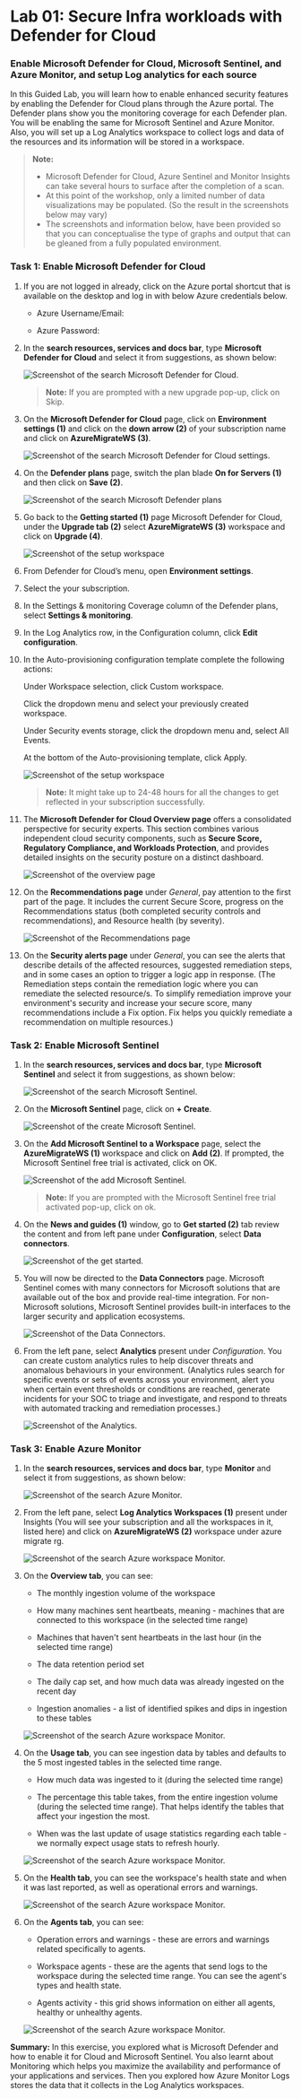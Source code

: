 # Lab 01: Secure Infra workloads with Defender for Cloud 

### Enable Microsoft Defender for Cloud, Microsoft Sentinel, and Azure Monitor, and setup Log analytics for each source

In this Guided Lab, you will learn how to enable enhanced security features by enabling the Defender for Cloud plans through the Azure portal. The Defender plans show you the monitoring coverage for each Defender plan. You will be enabling the same for Microsoft Sentinel and Azure Monitor. Also, you will set up a Log Analytics workspace to collect logs and data of the resources and its information will be stored in a workspace.

> **Note:** 
> - Microsoft Defender for Cloud, Azure Sentinel and Monitor Insights can take several hours to surface after the completion of a scan.
> - At this point of the workshop, only a limited number of data visualizations may be populated. (So the result in the screenshots below may vary)
> - The screenshots and information below, have been provided so that you can conceptualise the type of graphs and output that can be gleaned from a fully populated environment.

### Task 1: Enable Microsoft Defender for Cloud

1. If you are not logged in already, click on the Azure portal shortcut that is available on the desktop and log in with below Azure credentials below.
    
    * Azure Username/Email: <inject key="AzureAdUserEmail"></inject> 
    
    * Azure Password: <inject key="AzureAdUserPassword"></inject>

2. In the **search resources, services and docs bar**, type **Microsoft Defender for Cloud** and select it from suggestions, as shown below:

    ![Screenshot of the search Microsoft Defender for Cloud.](Images/ex4-s1.png "Microsoft Defender for Cloud")
    
    > **Note:** If you are prompted with a new upgrade pop-up, click on Skip.
    
3. On the **Microsoft Defender for Cloud** page, click on **Environment settings (1)** and click on the **down arrow (2)** of your subscription name and click on **AzureMigrateWS<inject key="DeploymentID" enableCopy="false" /> (3)**.

    ![Screenshot of the search Microsoft Defender for Cloud settings.](Images/hol3-e5-s3.png "Microsoft Defender for Cloud settings") 
     
4. On the **Defender plans** page, switch the plan blade **On for Servers (1)** and then click on **Save (2)**.    

    ![Screenshot of the search Microsoft Defender plans](Images/hol3-e5-s4.png "Microsoft Defender plans")
    
5. Go back to the **Getting started (1)** page Microsoft Defender for Cloud, under the **Upgrade tab (2)** select **AzureMigrateWS<inject key="DeploymentID" enableCopy="false" /> (3)** workspace and click on **Upgrade (4)**.

    ![Screenshot of the setup workspace](Images/hol3-e5-s5(1).png "setup workspace")

6. From Defender for Cloud’s menu, open **Environment settings**.

7. Select the your subscription.

8. In the Settings & monitoring Coverage column of the Defender plans, select **Settings & monitoring**.

9. In the Log Analytics row, in the Configuration column, click **Edit configuration**.

10. In the Auto-provisioning configuration template complete the following actions:

    Under Workspace selection, click Custom workspace.

    Click the dropdown menu and select your previously created workspace.

    Under Security events storage, click the dropdown menu and, select All Events.

    At the bottom of the Auto-provisioning template, click Apply.
   
    ![Screenshot of the setup workspace](Images/hol3-e5-s6(1).png "setup workspace")
    
     > **Note:** It might take up to 24-48 hours for all the changes to get reflected in your subscription successfully.
   
1. The **Microsoft Defender for Cloud Overview page** offers a consolidated perspective for security experts. This section combines various independent cloud security components, such as **Secure Score, Regulatory Compliance, and Workloads Protection**, and provides detailed insights on the security posture on a distinct dashboard.

    ![Screenshot of the overview page](Images/hol3-e5-s7.png "overview page")

1. On the **Recommendations page** under _General_, pay attention to the first part of the page. It includes the current Secure Score, progress on the Recommendations status (both completed security controls and recommendations), and Resource health (by severity).
    
    ![Screenshot of the Recommendations page](Images/hol3-e5-s8.png "Recommendations page")
   
1. On the **Security alerts page** under _General_, you can see the alerts that describe details of the affected resources, suggested remediation steps, and in some cases an option to trigger a logic app in response. (The Remediation steps contain the remediation logic where you can remediate the selected resource/s. To simplify remediation improve your environment's security and increase your secure score, many recommendations include a Fix option. Fix helps you quickly remediate a recommendation on multiple resources.)

### Task 2: Enable Microsoft Sentinel

1. In the **search resources, services and docs bar**, type **Microsoft Sentinel** and select it from suggestions, as shown below:

    ![Screenshot of the search Microsoft Sentinel.](Images/e5-t2-s1.png "Microsoft Sentinel")
    
1. On the **Microsoft Sentinel** page, click on **+ Create**.    

    ![Screenshot of the create Microsoft Sentinel.](Images/hol3-e5-t2-s2.png "Microsoft Sentinel")
        
1. On the **Add Microsoft Sentinel to a Workspace** page, select the **AzureMigrateWS<inject key="DeploymentID" enableCopy="false" /> (1)** workspace and click on **Add (2)**. If prompted, the Microsoft Sentinel free trial is activated, click on OK.   

    ![Screenshot of the add Microsoft Sentinel.](Images/hol3-e5-t2-s3.png "add Microsoft Sentinel")
    
    > **Note:** If you are prompted with the Microsoft Sentinel free trial activated pop-up, click on ok.
    
1. On the **News and guides (1)** window, go to **Get started (2)** tab review the content and from left pane under **Configuration**, select **Data connectors**.   

    ![Screenshot of the get started.](Images/hol3-e5-t2-s4-01.png "get started")
    
1. You will now be directed to the **Data Connectors** page. Microsoft Sentinel comes with many connectors for Microsoft solutions that are available out of the box and provide real-time integration. For non-Microsoft solutions, Microsoft Sentinel provides built-in interfaces to the larger security and application ecosystems.

    ![Screenshot of the Data Connectors.](Images/hol3-e5-t2-s5.png "Data Connectors")

1. From the left pane, select **Analytics** present under _Configuration_. You can create custom analytics rules to help discover threats and anomalous behaviours in your environment. (Analytics rules search for specific events or sets of events across your environment, alert you when certain event thresholds or conditions are reached, generate incidents for your SOC to triage and investigate, and respond to threats with automated tracking and remediation processes.) 

    ![Screenshot of the Analytics.](Images/hol3-e5-t2-s6.png "Analytics")
   
     <validation step="2bc40646-bf54-4cb9-bfad-e02d398693c8" />

### Task 3:  Enable Azure Monitor

1. In the **search resources, services and docs bar**, type **Monitor** and select it from suggestions, as shown below:

    ![Screenshot of the search Azure Monitor.](Images/upd-e5-t3-s1(1).png "Azure Monitor")
    
1. From the left pane, select **Log Analytics Workspaces (1)** present under Insights (You will see your subscription and all the workspaces in it, listed here) and click on **AzureMigrateWS<inject key="DeploymentID" enableCopy="false" /> (2)** workspace under azure migrate rg.

    ![Screenshot of the search Azure workspace Monitor.](Images/hol3-e5-t3-s2.png "Azure Monitor")

1. On the **Overview tab**, you can see:

   - The monthly ingestion volume of the workspace

   - How many machines sent heartbeats, meaning - machines that are connected to this workspace (in the selected time range)

   - Machines that haven't sent heartbeats in the last hour (in the selected time range)

   - The data retention period set

   - The daily cap set, and how much data was already ingested on the recent day

   - Ingestion anomalies - a list of identified spikes and dips in ingestion to these tables
    
    ![Screenshot of the search Azure workspace Monitor.](Images/upd-hol3-e5-t3-s3.png "Azure Monitor")
    
1. On the **Usage tab**, you can see ingestion data by tables and defaults to the 5 most ingested tables in the selected time range.

   - How much data was ingested to it (during the selected time range)

   - The percentage this table takes, from the entire ingestion volume (during the selected time range). That helps identify the tables that affect your ingestion the most.

   - When was the last update of usage statistics regarding each table - we normally expect usage stats to refresh hourly.
   
    ![Screenshot of the search Azure workspace Monitor.](Images/hol3-e5-t3-s4.png "Azure Monitor")  
    
1. On the **Health tab**, you can see the workspace's health state and when it was last reported, as well as operational errors and warnings.
        
    ![Screenshot of the search Azure workspace Monitor.](Images/hol3-e5-t3-s5.png "Azure Monitor") 
    
1. On the **Agents tab**, you can see:

   - Operation errors and warnings - these are errors and warnings related specifically to agents. 

   - Workspace agents - these are the agents that send logs to the workspace during the selected time range. You can see the agent's types and health state. 

   - Agents activity - this grid shows information on either all agents, healthy or unhealthy agents. 
    
    ![Screenshot of the search Azure workspace Monitor.](Images/hol3-e5-t3-s6.png "Azure Monitor")

     <validation step="429df833-4ba9-4dcb-88e5-f48a509ac964" />
    
**Summary:** In this exercise, you explored what is Microsoft Defender and how to enable it for Cloud and Microsoft Sentinel. You also learnt about Monitoring which helps you maximize the availability and performance of your applications and services. Then you explored how Azure Monitor Logs stores the data that it collects in the Log Analytics workspaces.
